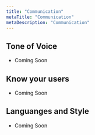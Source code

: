 ```yaml
---
title: "Communication"
metaTitle: "Communication"
metaDescription: "Communication"
---
```


## Tone of Voice 
- Coming Soon
## Know your users 
- Coming Soon
## Languanges and Style 
- Coming Soon
